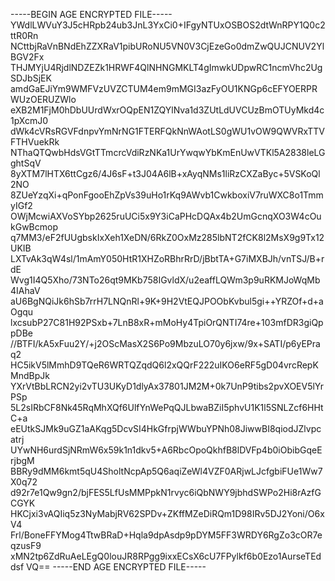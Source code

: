 -----BEGIN AGE ENCRYPTED FILE-----
YWdlLWVuY3J5cHRpb24ub3JnL3YxCi0+IFgyNTUxOSBOS2dtWnRPY1Q0c2ttR0Rn
NCttbjRaVnBNdEhZZXRaV1pibURoNU5VN0V3CjEzeGo0dmZwQUJCNUV2YlBGV2Fx
THJMYjU4RjdlNDZEZk1HRWF4QlNHNGMKLT4gImwkUDpwRC1ncmVhc2UgSDJbSjEK
amdGaEJiYm9WMFVzUVZCTUM4em9mMGI3azFyOU1KNGp6cEFYOERPRWUzOERUZWlo
eXB2M1FjM0hDbUUrdWxrOQpEN1ZQYlNva1d3ZUtLdUVCUzBmOTUyMkd4c1pXcmJ0
dWk4cVRsRGVFdnpvYmNrNG1FTERFQkNnWAotLS0gWU1vOW9QWVRxTTVFTHVuekRk
NThaQTQwbHdsVGtTTmcrcVdiRzNKa1UrYwqwYbKmEnUwVTKl5A2838leLGghtSqV
8yXTM7lHTX6ttCgz6/4J6sF+t3J04A6lB+xAyqNMs1liRzCXZaByc+5VSKoQl2NO
8ZUeYzqXi+qPonFgooEhZpVs39uHo1rKq9AWvb1CwkboxiV7ruWXC8o1TmmyIGf2
OWjMcwiAXVoSYbp2625ruUCi5x9Y3iCaPHcDQAx4b2UmGcnqXO3W4cOukGwBcmop
q7MM3/eF2fUUgbskIxXeh1XeDN/6RkZ0OxMz285lbNT2fCK8l2MsX9g9Tx12UKIB
LXTvAk3qW4sl/1mAmY050HtR1XHZoRBhrRrD/jBbtTA+G7iMXBJh/vnTSJ/B+rdE
Wvg1I4Q5Xho/73NTo26qt9MKb758IGvldX/u2eaffLQWm3p9uRKMJoWqMb4IAhaV
aU6BgNQiJk6hSb7rrH7LNQnRl+9K+9H2VtEQJPOObKvbul5gi++YRZOf+d+aOgqu
lxcsubP27C81H92PSxb+7LnB8xR+mMoHy4TpiOrQNTI74re+103mfDR3giQppDBe
//BTFI/kA5xFuu2Y/+j2OScMasX2S6Po9MbzuLO70y6jxw/9x+SATI/p6yEPraq2
HC5ikV5lMmhD9TQeR6WRTQZqdQ6l2xQQrF222uIKO6eRF5gD04vrcRepKMndBpJk
YXrVtBbLRCN2yi2vTU3UKyD1dlyAx37801JM2M+0k7UnP9tibs2pvXOEV5lYrPSp
5L2sIRbCF8Nk45RqMhXQf6UlfYnWePqQJLbwaBZiI5phvU1K1l5SNLZcf6HHtC+a
eEUtkSJMk9uGZ1aAKqg5DcvSI4HkGfrpjWWbuYPNh08JiwwBI8qiodJZlvpcatrj
UYwNH6urdSjNRmW6x59k1n1dkv5+A6RbcOpoQkhfB8lDVFp4b0iObibGqeErjbgM
BBRy9dMM6kmt5qU4SholtNcpAp5Q6aqiZeWl4VZF0ARjwLJcfgbiFUe1Ww7X0q72
d92r7e1Qw9gn2/bjFES5LfUsMMPpkN1rvyc6iQbNWY9jbhdSWPo2Hi8rAzfGCGYK
HKCjxi3vAQIiq5z3NyMabjRV62SPDv+ZKffMZeDiRQm1D98IRv5DJ2Yoni/O6xV4
Frl/BoneFFYMog4TtwBRaD+Hqla9dpAsdp9pDYM5FF3WRDY6RgZo3cOR7eqzusF9
xMN2tp6ZdRuAeLEgQ0louJR8RPgg9ixxECsX6cU7FPylkf6b0Ezo1AurseTEddsf
VQ==
-----END AGE ENCRYPTED FILE-----
